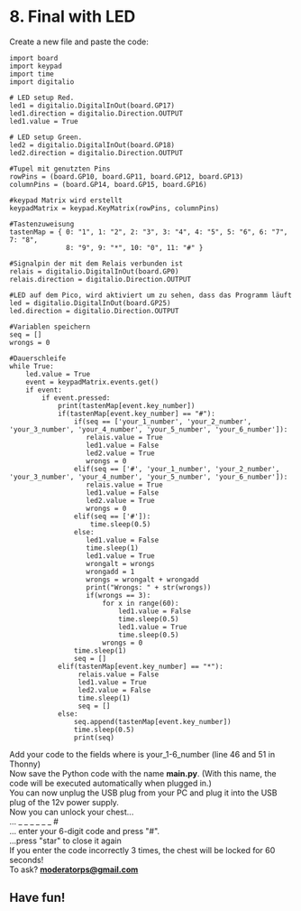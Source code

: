 # 8. Final with LED
Create a new file and paste the code:
```
import board
import keypad
import time
import digitalio
 
# LED setup Red.
led1 = digitalio.DigitalInOut(board.GP17)
led1.direction = digitalio.Direction.OUTPUT
led1.value = True

# LED setup Green.
led2 = digitalio.DigitalInOut(board.GP18)
led2.direction = digitalio.Direction.OUTPUT

#Tupel mit genutzten Pins
rowPins = (board.GP10, board.GP11, board.GP12, board.GP13)
columnPins = (board.GP14, board.GP15, board.GP16)

#keypad Matrix wird erstellt
keypadMatrix = keypad.KeyMatrix(rowPins, columnPins)

#Tastenzuweisung
tastenMap = { 0: "1", 1: "2", 2: "3", 3: "4", 4: "5", 5: "6", 6: "7", 7: "8",
              8: "9", 9: "*", 10: "0", 11: "#" }

#Signalpin der mit dem Relais verbunden ist
relais = digitalio.DigitalInOut(board.GP0)
relais.direction = digitalio.Direction.OUTPUT

#LED auf dem Pico, wird aktiviert um zu sehen, dass das Programm läuft
led = digitalio.DigitalInOut(board.GP25)
led.direction = digitalio.Direction.OUTPUT

#Variablen speichern
seq = []
wrongs = 0

#Dauerschleife
while True:
    led.value = True
    event = keypadMatrix.events.get()
    if event:
        if event.pressed:
            print(tastenMap[event.key_number])
            if(tastenMap[event.key_number] == "#"):
                if(seq == ['your_1_number', 'your_2_number', 'your_3_number', 'your_4_number', 'your_5_number', 'your_6_number']):
                   relais.value = True
                   led1.value = False
                   led2.value = True
                   wrongs = 0
                elif(seq == ['#', 'your_1_number', 'your_2_number', 'your_3_number', 'your_4_number', 'your_5_number', 'your_6_number']):
                   relais.value = True
                   led1.value = False
                   led2.value = True
                   wrongs = 0
                elif(seq == ['#']):
                    time.sleep(0.5)
                else:
                   led1.value = False
                   time.sleep(1)
                   led1.value = True
                   wrongalt = wrongs
                   wrongadd = 1
                   wrongs = wrongalt + wrongadd
                   print("Wrongs: " + str(wrongs))
                   if(wrongs == 3):
                       for x in range(60):
                           led1.value = False
                           time.sleep(0.5)
                           led1.value = True
                           time.sleep(0.5)
                       wrongs = 0
                time.sleep(1)
                seq = []
            elif(tastenMap[event.key_number] == "*"):
                 relais.value = False
                 led1.value = True
                 led2.value = False
                 time.sleep(1)
                 seq = []
            else:
                seq.append(tastenMap[event.key_number])
                time.sleep(0.5)
                print(seq)
```
Add your code to the fields where is your_1-6_number (line 46 and 51 in Thonny)<br>
Now save the Python code with the name **main.py**. (With this name, the code will be executed automatically when plugged in.)<br>
You can now unplug the USB plug from your PC and plug it into the USB plug of the 12v power supply.<br>
Now you can unlock your chest...<br>
... _ _ _ _ _ _ #<br>
... enter your 6-digit code and press "#".<br>
...press "star" to close it again<br>
If you enter the code incorrectly 3 times, the chest will be locked for 60 seconds!<br>
To ask? **moderatorps@gmail.com**<br>
## Have fun!
